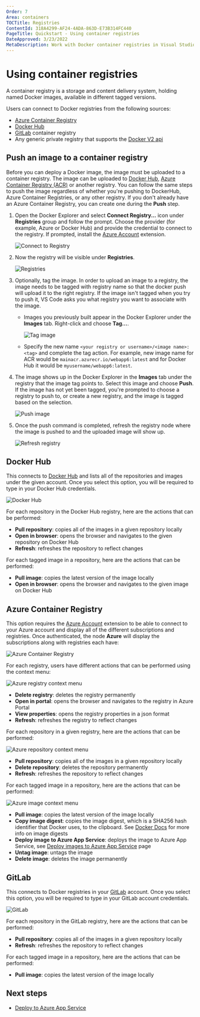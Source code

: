 ```yaml
---
Order: 7
Area: containers
TOCTitle: Registries
ContentId: 318A4299-AF24-4ADA-863D-E73B314FC440
PageTitle: Quickstart - Using container registries
DateApproved: 3/23/2022
MetaDescription: Work with Docker container registries in Visual Studio Code
---
```

# Using container registries

A container registry is a storage and content delivery system, holding named Docker images, available in different tagged versions.

Users can connect to Docker registries from the following sources:

- [Azure Container Registry](https://learn.microsoft.com/azure/container-registry)
- [Docker Hub](https://hub.docker.com/)
- [GitLab](https://gitlab.com/) container registry
- Any generic private registry that supports the [Docker V2 api](https://docs.docker.com/registry/spec/api/)

## Push an image to a container registry

Before you can deploy a Docker image, the image must be uploaded to a container registry. The image can be uploaded to [Docker Hub](https://hub.docker.com/), [Azure Container Registry (ACR)](https://learn.microsoft.com/azure/container-registry/container-registry-get-started-portal) or another registry. You can follow the same steps to push the image regardless of whether you're pushing to DockerHub, Azure Container Registries, or any other registry. If you don't already have an Azure Container Registry, you can create one during the **Push** step.

1. Open the Docker Explorer and select **Connect Registry...** icon under **Registries** group and follow the prompt. Choose the provider (for example, Azure or Docker Hub) and provide the credential to connect to the registry. If prompted, install the [Azure Account](https://marketplace.visualstudio.com/items?itemName=ms-vscode.azure-account) extension.

    ![Connect to Registry](images/registries/connect-registry-2.png)

2. Now the registry will be visible under **Registries**.

   ![Registries](images/registries/explorer-registries.png)

3. Optionally, tag the image. In order to upload an image to a registry, the image needs to be tagged with registry name so that the docker push will upload it to the right registry. If the image isn't tagged when you try to push it, VS Code asks you what registry you want to associate with the image.
    - Images you previously built appear in the Docker Explorer under the **Images** tab. Right-click and choose **Tag...**.

        ![Tag image](images/registries/explorer-tag-image.png)
    - Specify the new name `<your registry or username>/<image name>:<tag>` and complete the
    tag action. For example, new image name for ACR would be `mainacr.azurecr.io/webapp6:latest` and for Docker Hub it would be `myusername/webapp6:latest`.

4. The image shows up in the Docker Explorer in the **Images** tab under the registry that the image tag points to. Select this image and choose **Push**. If the image has not yet been tagged, you're prompted to choose a registry to push to, or create a new registry, and the image is tagged based on the selection.

    ![Push image](images/registries/explorer-push-image.png)

5. Once the push command is completed, refresh the registry node where the image is pushed to and the uploaded image will show up.

    ![Refresh registry](images/registries/explorer-refresh-registry.png)

## Docker Hub

This connects to [Docker Hub](https://hub.docker.com/) and lists all of the repositories and images under the given account.
Once you select this option, you will be required to type in your Docker Hub credentials.

![Docker Hub](images/registries/docker-hub.png)

For each repository in the Docker Hub registry, here are the actions that can be performed:

- **Pull repository**: copies all of the images in a given repository locally
- **Open in browser**: opens the browser and navigates to the given repository on Docker Hub
- **Refresh**: refreshes the repository to reflect changes

For each tagged image in a repository, here are the actions that can be performed:

- **Pull image**: copies the latest version of the image locally
- **Open in browser**: opens the browser and navigates to the given image on Docker Hub

## Azure Container Registry

This option requires the [Azure Account](https://marketplace.visualstudio.com/items?itemName=ms-vscode.azure-account) extension to be able to connect to your Azure account and display all of the different subscriptions and registries.
Once authenticated, the node **Azure** will display the subscriptions along with registries each have:

![Azure Container Registry](images/registries/azure-registries.png)

For each registry, users have different actions that can be performed using the context menu:

![Azure registry context menu](images/registries/azure-registry-context-menu.png)

- **Delete registry**: deletes the registry permanently
- **Open in portal**: opens the browser and navigates to the registry in Azure Portal
- **View properties**: opens the registry properties in a json format
- **Refresh**: refreshes the registry to reflect changes

For each repository in a given registry, here are the actions that can be performed:

![Azure repository context menu](images/registries/azure-repository-context-menu.png)

- **Pull repository**: copies all of the images in a given repository locally
- **Delete repository**: deletes the repository permanently
- **Refresh**: refreshes the repository to reflect changes

For each tagged image in a repository, here are the actions that can be performed:

![Azure image context menu](images/registries/azure-image-context-menu.png)

- **Pull image**: copies the latest version of the image locally
- **Copy image digest**: copies the image digest, which is a SHA256 hash identifier that Docker uses, to the clipboard. See [Docker Docs](https://docs.docker.com/engine/reference/commandline/images/#list-image-digests) for more info on image digests
- **Deploy image to Azure App Service**: deploys the image to Azure App Service, see [Deploy images to Azure App Service](/docs/containers/app-service.md) page
- **Untag image**: untags the image
- **Delete image**: deletes the image permanently

## GitLab

This connects to Docker registries in your [GitLab](https://gitlab.com/) account.
Once you select this option, you will be required to type in your GitLab account credentials.

![GitLab](images/registries/gitlab.png)

For each repository in the GitLab registry, here are the actions that can be performed:

- **Pull repository**: copies all of the images in a given repository locally
- **Refresh**: refreshes the repository to reflect changes

For each tagged image in a repository, here are the actions that can be performed:

- **Pull image**: copies the latest version of the image locally

## Next steps

- [Deploy to Azure App Service](/docs/containers/app-service.md)
